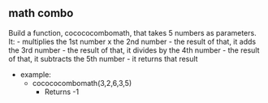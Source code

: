 ## math combo

Build a function, cocococombomath, that takes 5 numbers as parameters.  
It:
	- multiplies the 1st number x the 2nd number
	- the result of that, it adds the 3rd number
	- the result of that, it divides by the 4th number
	- the result of that, it subtracts the 5th number
	- it returns that result

- example:
	- cocococombomath(3,2,6,3,5)
		- Returns -1
